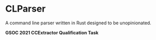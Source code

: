 # CLParser

A command line parser written in Rust designed to be unopinionated.

**GSOC 2021 CCExtractor Qualification Task**
